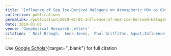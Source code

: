 ```yaml
---
title: "Influence of Sea Ice-Derived Halogens on Atmospheric HOx as Observed in Springtime Coastal Antarctica"
collection: publications
permalink: /publication/2019-01-01-Influence-of-Sea-Ice-Derived-Halogens-on-Atmospheric-HOx-as-Observed-in-Springtime-Coastal-Antarctica
date: 2019-01-01
venue: 'Geophysical Research Letters'
citation: ' Neil Brough,  Anna Jones,  Paul Griffiths, &quot;Influence of Sea Ice-Derived Halogens on Atmospheric HOx as Observed in Springtime Coastal Antarctica.&quot; Geophysical Research Letters, 2019.'
---
```

Use [Google Scholar](https://scholar.google.com/scholar?q=Influence+of+Sea+Ice+Derived+Halogens+on+Atmospheric+HOx+as+Observed+in+Springtime+Coastal+Antarctica){:target="_blank"} for full citation